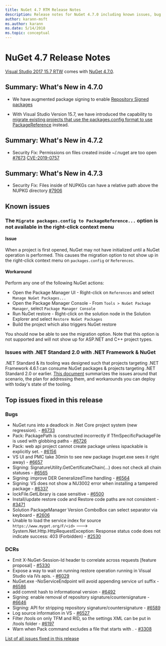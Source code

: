 ```yaml
---
title: NuGet 4.7 RTM Release Notes
description: Release notes for NuGet 4.7.0 including known issues, bug fixes, added features, and DCRs.
author: karann-msft
ms.author: karann
ms.date: 5/14/2018
ms.topic: conceptual
---
```


# NuGet 4.7 Release Notes

[Visual Studio 2017 15.7 RTW](https://www.visualstudio.com/news/releasenotes/vs2017-relnotes) comes with [NuGet 4.7.0](https://dist.nuget.org/win-x86-commandline/v4.7.0/nuget.exe).

## Summary: What's New in 4.7.0

* We have augmented package signing to enable [Repository Signed packages](https://github.com/NuGet/Home/wiki/Repository-Signatures)

* With Visual Studio Version 15.7, we have introduced the capability to [migrate existing projects that use the packages.config format to use PackageReference](https://docs.microsoft.com/nuget/consume-packages/migrate-packages-config-to-package-reference) instead.

## Summary: What's New in 4.7.2

* Security Fix: Permissions on files created inside ~/.nuget are too open [#7673](https://github.com/NuGet/Home/issues/7673) [CVE-2019-0757](https://portal.msrc.microsoft.com/en-us/security-guidance/advisory/CVE-2019-0757)

## Summary: What's New in 4.7.3

* Security Fix: Files inside of NUPKGs can have a relative path above the NUPKG directory [#7906](https://github.com/NuGet/Home/issues/7906)

## Known issues

### The `Migrate packages.config to PackageReference...` option is not available in the right-click context menu

#### Issue

When a project is first opened, NuGet may not have initialized until a NuGet operation is performed. This causes the migration option to not show up in the right-click context menu on `packages.config` or `References`.

#### Workaround

Perform any one of the following NuGet actions:
* Open the Package Manager UI - Right-click on `References` and select `Manage NuGet Packages...`
* Open the Package Manager Console - From `Tools > NuGet Package Manager`, select `Package Manager Console`
* Run NuGet restore - Right-click on the solution node in the Solution Explorer and select `Restore NuGet Packages`
* Build the project which also triggers NuGet restore

You should now be able to see the migration option. Note that this option is not supported and will not show up for ASP.NET and C++ project types.

### Issues with .NET Standard 2.0 with .NET Framework & NuGet

.NET Standard & its tooling was designed such that projects targeting .NET Framework 4.6.1 can consume NuGet packages & projects targeting .NET Standard 2.0 or earlier. [This document](https://github.com/dotnet/standard/issues/481) summarizes the issues around that scenario, the plan for addressing them, and workarounds you can deploy with today's state of the tooling.

## Top issues fixed in this release

### Bugs

* NuGet runs into a deadlock in .Net Core project system (new regression). - [#6733](https://github.com/NuGet/Home/issues/6733)
* Pack: PackagePath is constructed incorrectly if TfmSpecificPackageFile is used with globbing paths - [#6726](https://github.com/NuGet/Home/issues/6726)
* Pack: web api project cannot create package unless ispackable is explicitly set. - [#6156](https://github.com/NuGet/Home/issues/6156)
* VS UI and PMC take 30min to see new package (nuget.exe sees it right away) - [#6657](https://github.com/NuGet/Home/issues/6657)
* Signing:  SignatureUtility.GetCertificateChain(...) does not check all chain statuses - [#6565](https://github.com/NuGet/Home/issues/6565)
* Signing:  improve DER GeneralizedTime handling - [#6564](https://github.com/NuGet/Home/issues/6564)
* Signing: VS does not show a NU3002 error when installing a tampered package - [#6337](https://github.com/NuGet/Home/issues/6337)
* lockFile.GetLibrary is case sensitive - [#6500](https://github.com/NuGet/Home/issues/6500)
* Install/update restore code and Restore code paths are not consistent - [#3471](https://github.com/NuGet/Home/issues/3471)
* Solution PackageManager Version ComboBox can select separator via keyboard - [#2606](https://github.com/NuGet/Home/issues/2606)
* Unable to load the service index for source `https://www.myget.org/F/<id>` ---> System.Net.Http.HttpRequestException: Response status code does not indicate success: 403 (Forbidden) - [#2530](https://github.com/NuGet/Home/issues/2530)

### DCRs

* Emit X-NuGet-Session-Id header to correlate across requests [feature proposal] - [#5330](https://github.com/NuGet/Home/issues/5330)
* Expose a way to wait on running restore operation running in Visual Studio via IVs apis. - [#6029](https://github.com/NuGet/Home/issues/6029)
* NuGet.exe -NoServiceEndpoint will avoid appending service url suffix - [#6586](https://github.com/NuGet/Home/issues/6586)
* add commit hash to informational version - [#6492](https://github.com/NuGet/Home/issues/6492)
* Signing:  enable removal of repository signature/countersignature - [#6646](https://github.com/NuGet/Home/issues/6646)
* Signing:  API for stripping repository signature/countersignature - [#6589](https://github.com/NuGet/Home/issues/6589)
* Log source information in VS - [#6527](https://github.com/NuGet/Home/issues/6527)
* Filter /tools on only TFM and RID, so the settings XML can be put in /tools folder - [#6197](https://github.com/NuGet/Home/issues/6197)
* Warn when Pack command excludes a file that starts with .  - [#3308](https://github.com/NuGet/Home/issues/3308)

[List of all issues fixed in this release](https://github.com/NuGet/Home/issues?q=is%3Aissue+is%3Aclosed+milestone%3A%224.7")
